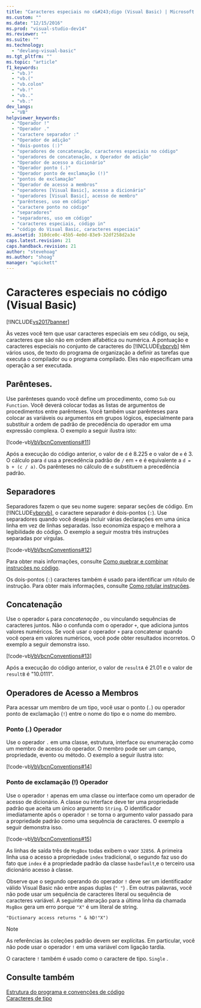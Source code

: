 ```yaml
---
title: "Caracteres especiais no c&#243;digo (Visual Basic) | Microsoft Docs"
ms.custom: ""
ms.date: "12/15/2016"
ms.prod: "visual-studio-dev14"
ms.reviewer: ""
ms.suite: ""
ms.technology: 
  - "devlang-visual-basic"
ms.tgt_pltfrm: ""
ms.topic: "article"
f1_keywords: 
  - "vb.)"
  - "vb.("
  - "vb.colon"
  - "vb.!"
  - "vb.."
  - "vb.:"
dev_langs: 
  - "VB"
helpviewer_keywords: 
  - "Operador !"
  - "Operador ."
  - "caractere separador :"
  - "Operador de adição"
  - "dois-pontos (:)"
  - "operadores de concatenação, caracteres especiais no código"
  - "operadores de concatenação, x Operador de adição"
  - "Operador de acesso a dicionário"
  - "Operador ponto (.)"
  - "Operador ponto de exclamação (!)"
  - "pontos de exclamação"
  - "Operador de acesso a membros"
  - "operadores [Visual Basic], acesso a dicionário"
  - "operadores [Visual Basic], acesso de membro"
  - "parênteses, uso em código"
  - "caractere ponto no código"
  - "separadores"
  - "separadores, uso em código"
  - "caracteres especiais, código in"
  - "código do Visual Basic, caracteres especiais"
ms.assetid: 310dce0c-45b5-4e0d-83e9-32df258d2a3e
caps.latest.revision: 21
caps.handback.revision: 21
author: "stevehoag"
ms.author: "shoag"
manager: "wpickett"
---
```

# Caracteres especiais no c&#243;digo (Visual Basic)
[!INCLUDE[vs2017banner](../../../csharp/includes/vs2017banner.md)]

Às vezes você tem que usar caracteres especiais em seu código, ou seja, caracteres que são não em ordem alfabética ou numérica.  A pontuação e caracteres especiais no conjunto de caracteres do [!INCLUDE[vbprvb](../../../csharp/programming-guide/concepts/linq/includes/vbprvb_md.md)] têm vários usos, de texto do programa de organização a definir as tarefas que executa o compilador ou o programa compilado.  Eles não especificam uma operação a ser executada.  
  
## Parênteses.  
 Use parênteses quando você define um procedimento, como `Sub` ou `Function`.  Você deverá colocar todas as listas de argumentos de procedimentos entre parênteses.  Você também usar parênteses para colocar as variáveis ou argumentos em grupos lógicos, especialmente para substituir a ordem de padrão de precedência do operador em uma expressão complexa.  O exemplo a seguir ilustra isto:  
  
 [!code-vb[VbVbcnConventions#11](../../../visual-basic/programming-guide/program-structure/codesnippet/VisualBasic/special-characters-in-code_1.vb)]  
  
 Após a execução do código anterior, o valor de `d` é 8.225 e o valor de `e` é 3.  O cálculo para `d` usa a precedência padrão de `/` em `+` e é equivalente a `d = b + (c / a)`.  Os parênteses no cálculo de `e` substituem a precedência padrão.  
  
## Separadores  
 Separadores fazem o que seu nome sugere: separar seções de código.  Em [!INCLUDE[vbprvb](../../../csharp/programming-guide/concepts/linq/includes/vbprvb_md.md)], o caractere separador é dois\-pontos \(`:`\).  Use separadores quando você deseja incluir várias declarações em uma única linha em vez de linhas separadas.  Isso economiza espaço e melhora a legibilidade do código.  O exemplo a seguir mostra três instruções separadas por vírgulas.  
  
 [!code-vb[VbVbcnConventions#12](../../../visual-basic/programming-guide/program-structure/codesnippet/VisualBasic/special-characters-in-code_2.vb)]  
  
 Para obter mais informações, consulte [Como quebrar e combinar instruções no código](../Topic/How%20to:%20Break%20and%20Combine%20Statements%20in%20Code%20\(Visual%20Basic\).md).  
  
 Os dois\-pontos \(`:`\) caracteres também é usado para identificar um rótulo de instrução.  Para obter mais informações, consulte [Como rotular instruções](../../../visual-basic/programming-guide/program-structure/how-to-label-statements.md).  
  
## Concatenação  
 Use o operador `&` para  *concatenação* , ou vinculando sequências de caracteres juntos.  Não o confunda com o operador `+`, que adiciona juntos valores numéricos.  Se você usar o operador `+` para concatenar quando você opera em valores numéricos, você pode obter resultados incorretos.  O exemplo a seguir demonstra isso.  
  
 [!code-vb[VbVbcnConventions#13](../../../visual-basic/programming-guide/program-structure/codesnippet/VisualBasic/special-characters-in-code_3.vb)]  
  
 Após a execução do código anterior, o valor de `resultA` é 21.01 e o valor de `resultB` é "10.0111".  
  
## Operadores de Acesso a Membros  
 Para acessar um membro de um tipo, você usar o ponto \(`.`\) ou operador ponto de exclamação \(`!`\) entre o nome do tipo e o nome do membro.  
  
### Ponto \(.\) Operador  
 Use o operador `.` em uma classe, estrutura, interface ou enumeração como um membro de acesso do operador.  O membro pode ser um campo, propriedade, evento ou método.  O exemplo a seguir ilustra isto:  
  
 [!code-vb[VbVbcnConventions#14](../../../visual-basic/programming-guide/program-structure/codesnippet/VisualBasic/special-characters-in-code_4.vb)]  
  
### Ponto de exclamação \(\!\) Operador  
 Use o operador `!` apenas em uma classe ou interface como um operador de acesso de dicionário.  A classe ou interface deve ter uma propriedade padrão que aceita um único argumento `String`.  O identificador imediatamente após o operador `!` se torna o argumento valor passado para a propriedade padrão como uma sequência de caracteres.  O exemplo a seguir demonstra isso.  
  
 [!code-vb[VbVbcnConventions#15](../../../visual-basic/programming-guide/program-structure/codesnippet/VisualBasic/special-characters-in-code_5.vb)]  
  
 As linhas de saída três de `MsgBox` todas exibem o vaor `32856`.  A primeira linha usa o acesso a propriedade `index` tradicional, o segundo faz uso do fato que `index` é a propriedade padrão da classe `hasDefault`,e o terceiro usa dicionário acesso à classe.  
  
 Observe que o segundo operando do operador `!` deve ser um identificador válido Visual Basic não entre aspas duplas \(`" "`\) .  Em outras palavras, você não pode usar um sequência de caracteres literal ou sequência de caracteres variável.  A seguinte alteração para a última linha da chamada `MsgBox` gera um erro porque `"X"` é um literal de string.  
  
 `"Dictionary access returns " & hD!"X")`  
  
> [!NOTE]
>  As referências às coleções padrão devem ser explícitas.  Em particular, você não pode usar o operador `!` em uma variável com ligação tardia.  
  
 O caractere `!` também é usado como o caractere de tipo. `Single` .  
  
## Consulte também  
 [Estrutura do programa e convenções de código](../../../visual-basic/programming-guide/program-structure/program-structure-and-code-conventions.md)   
 [Caracteres de tipo](../../../visual-basic/programming-guide/language-features/data-types/type-characters.md)